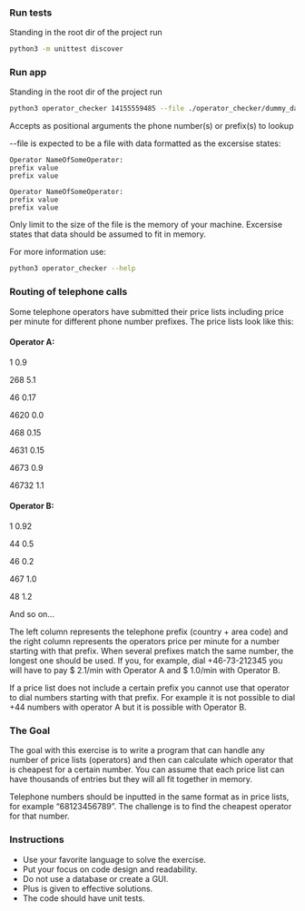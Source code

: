 ### Run tests
Standing in the root dir of the project run

```bash
python3 -m unittest discover
```

### Run app
Standing in the root dir of the project run

```bash
python3 operator_checker 14155559485 --file ./operator_checker/dummy_data.txt
```

Accepts as positional arguments the phone number(s) or prefix(s) to lookup

--file is expected to be a file with data formatted as the excersise states:

```
Operator NameOfSomeOperator:
prefix value
prefix value

Operator NameOfSomeOperator:
prefix value
prefix value
```

Only limit to the size of the file is the memory of your machine.
Excersise states that data should be assumed to fit in memory.

For more information use:

```bash
python3 operator_checker --help
```

### Routing of telephone calls

Some telephone operators have submitted their price lists including price per
minute for different phone number prefixes. The price lists look like this:

#### Operator A:

1  0.9

268  5.1

46  0.17

4620  0.0

468  0.15

4631  0.15

4673  0.9

46732  1.1

#### Operator B:

1  0.92

44  0.5

46  0.2

467  1.0

48  1.2

And so on...

The left column represents the telephone prefix (country + area code) and
the right column represents the operators price per minute for a number
starting with that prefix. When several prefixes match the same number, the
longest one should be used. If you, for example, dial +46-73-212345 you
will have to pay $ 2.1/min with Operator A and $ 1.0/min with Operator B.

If a price list does not include a certain prefix you cannot use that
operator to dial numbers starting with that prefix. For example it is not
possible to dial +44 numbers with operator A but it is possible with
Operator B.

### The Goal

The goal with this exercise is to write a program that can handle any number
of price lists (operators) and then can calculate which operator that is
cheapest for a certain number. You can assume that each price list can have
thousands of entries but they will all fit together in memory.

Telephone numbers should be inputted in the same format as in price lists,
for example “68123456789”. The challenge is to find the cheapest operator
for that number.

### Instructions

- Use your favorite language to solve the exercise.
- Put your focus on code design and readability.
- Do not use a database or create a GUI.
- Plus is given to effective solutions.
- The code should have unit tests.
